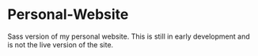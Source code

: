 # Personal-Website
Sass version of my personal website. This is still in early development and is not the live version of the site.
